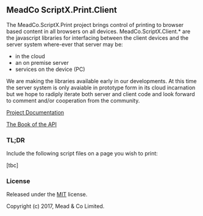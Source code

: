 ## MeadCo ScriptX.Print.Client
The MeadCo.ScriptX.Print project brings control of printing to browser based content in all browsers on all devices.
MeadCo.ScriptX.Client.* are the javascript libraries for interfacing between the client devices and the server system
 where-ever that server may be:
* in the cloud
* an on premise server
* services on the device (PC)

We are making the libraries available early in our developments. At this time the server system is only avaiable in
 prototype form in its cloud incarnation but we hope to radiply iterate both server and client code and look forward to 
 comment and/or cooperation from the community.

[Project Documentation](https://meadco.github.io/ScriptX.Print.Client/)

[The Book of the API](https://meadco.gitbooks.io/meadco-scriptx-print-client/content/)

### TL;DR

Include the following script files on a page you wish to print:

[tbc]

### License

Released under the [MIT](http://opensource.org/licenses/MIT) license. 

Copyright (c) 2017, Mead & Co Limited.






